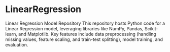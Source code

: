 # LinearRegression
Linear Regression Model Repository This repository hosts Python code for a Linear Regression model, leveraging libraries like NumPy, Pandas, Scikit-learn, and Matplotlib. Key features include data preprocessing (handling missing values, feature scaling, and train-test splitting), model training, and evaluation.
